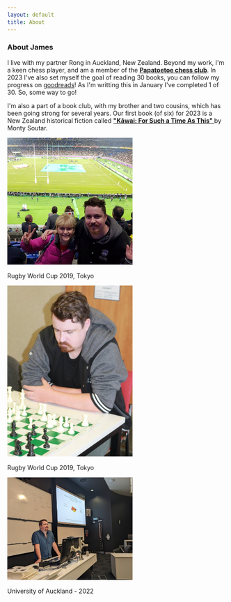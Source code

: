 ```yaml
---
layout: default
title: About
---
```

<!-- style="font-weight:bold" -->
<h3 class="mb-3">About James</h3>



<div class="container-fluid">
  <div class="row">
    <div class="col-sm-8 ">
    I live with my partner Rong in Auckland, New Zealand. Beyond my work, I'm a keen chess player, and am a member of the <b><a href="https://papatoetoechessclub.org.nz/">Papatoetoe chess club</a></b>. In 2023 I've also set myself the goal of reading 30 books, you can follow my progress on <a href="https://www.goodreads.com/user_challenges/40883878"> goodreads</a>! As I'm writting this in January I've completed 1 of 30. So, some way to go!

I'm also a part of a book club, with my brother and two cousins, which has been going strong for several years. Our first book (of six) for 2023 is a New Zealand historical fiction called <a href="https://www.goodreads.com/book/show/75564756-k-wai"><b>"Kāwai: For Such a Time As This" </b></a> by Monty Soutar. 
    </div>
    </div>
  <div class="row">
    <div class="col-sm-8 ">
<div class="card" style="width: 18rem;">
  <img src="imgs\profile_rugby.jpg" class="card-img-top" alt="...">
  <div class="card-body">
    <p class="card-text">Rugby World Cup 2019, Tokyo</p>
  </div>
</div>
<div class="card" style="width: 18rem;">
  <img src="imgs\profile_chess.jpg" class="card-img-top" alt="...">
  <div class="card-body">
    <p class="card-text">Rugby World Cup 2019, Tokyo</p>
  </div>
</div>
<div class="card" style="width: 18rem;">
  <img src="imgs\profile_lecture.jpg" class="card-img-top" alt="...">
  <div class="card-body">
    <p class="card-text">University of Auckland - 2022</p>
  </div>
</div>

  </div>
</div>

